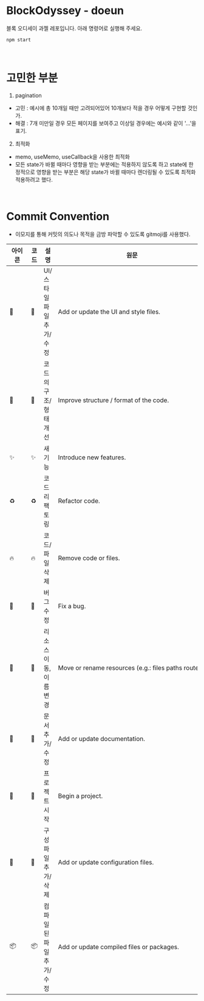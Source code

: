 # BlockOdyssey - doeun

블록 오디세이 과젤 레포입니다.
아래 명령어로 실행해 주세요.

```bash
npm start
```

<br>

# 고민한 부분

1. pagination

- 고민 : 예시에 총 10개일 때만 고려되어있어 10개보다 적을 경우 어떻게 구현할 것인가.
- 해결 : 7개 미만일 경우 모든 페이지를 보여주고 이상일 경우에는 예시와 같이 '...'을 표기.

2. 최적화

- memo, useMemo, useCallback을 사용한 최적화
- 모든 state가 바뀔 때마다 영향을 받는 부분에는 적용하지 않도록 하고 state에 한정적으로 영향을 받는 부분은 해당 state가 바뀔 때마다 렌더링될 수 있도록 최적화 적용하려고 했다.

<br>

# Commit Convention

- 이모지를 통해 커밋의 의도나 목적을 금방 파악할 수 있도록 gitmoji를 사용했다.

| 아이콘                                       | 코드       | 설명                     | 원문                                                 |
| -------------------------------------------- | ---------- | ------------------------ | ---------------------------------------------------- |
| 💄&nbsp;&nbsp;&nbsp;&nbsp;&nbsp;&nbsp;&nbsp; | :lipstick: | UI/스타일 파일 추가/수정 | Add or update the UI and style files.                |
| 🎨                                           | :art:      | 코드의 구조/형태 개선    | Improve structure / format of the code.              |
| ✨                                           | :sparkles: | 새 기능                  | Introduce new features.                              |
| ♻️                                           | :recycle:  | 코드 리팩토링            | Refactor code.                                       |
| 🔥                                           | :fire:     | 코드/파일 삭제           | Remove code or files.                                |
| 🐛                                           | :bug:      | 버그 수정                | Fix a bug.                                           |
| 🚚                                           | :truck:    | 리소스 이동, 이름 변경   | Move or rename resources (e.g.: files paths routes). |
| 📝                                           | :memo:     | 문서 추가/수정           | Add or update documentation.                         |
| 🎉                                           | :tada:     | 프로젝트 시작            | Begin a project.                                     |
| 🔧                                           | :wrench:   | 구성 파일 추가/삭제      | Add or update configuration files.                   |
| 📦                                           | :package:  | 컴파일된 파일 추가/수정  | Add or update compiled files or packages.            |
